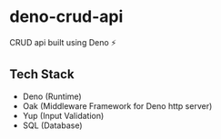# deno-crud-api

CRUD api built using Deno :zap:

## Tech Stack

- Deno (Runtime)
- Oak (Middleware Framework for Deno http server)
- Yup (Input Validation)
- SQL (Database)

